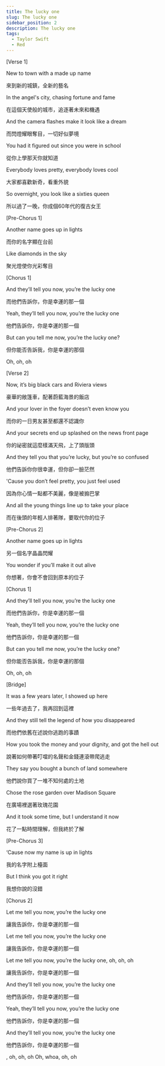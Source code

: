 ```yaml
---
title: The lucky one
slug: The lucky one
sidebar_position: 2
description: The lucky one
tags:
  - Taylor Swift
  - Red
---
```


[Verse 1]

New to town with a made up name

來到新的城鎮，全新的藝名

In the angel's city, chasing fortune and fame

在這個天使般的城市，追逐著未來和機遇

And the camera flashes make it look like a dream

而閃燈耀眼奪目，一切好似夢境

You had it figured out since you were in school

從你上學那天你就知道

Everybody loves pretty, everybody loves cool

大家都喜歡新奇，看重外貌

So overnight, you look like a sixties queen

所以過了一晚，你成個60年代的復古女王

[Pre-Chorus 1]

Another name goes up in lights

而你的名字顯在台前

Like diamonds in the sky

聚光燈使你光彩奪目

[Chorus 1]

And they’ll tell you now, you’re the lucky one

而他們告訴你，你是幸運的那一個

Yeah, they’ll tell you now, you’re the lucky one

他們告訴你，你是幸運的那一個

But can you tell me now, you’re the lucky one?

但你能否告訴我，你是幸運的那個

Oh, oh, oh

[Verse 2]

Now, it’s big black cars and Riviera views

豪華的敞篷車，配著蔚藍海景的飯店

And your lover in the foyer doesn’t even know you

而你的一日男友甚至都還不認識你

And your secrets end up splashed on the news front page

你的祕密就這麼樣滿天飛，上了頭版頭

And they tell you that you’re lucky, but you’re so confused

他們告訴你你很幸運，但你卻一臉茫然

'Cause you don’t feel pretty, you just feel used

因為你心情一點都不美麗，像是被搧巴掌

And all the young things line up to take your place

而在後頭的年輕人排著隊，要取代你的位子

[Pre-Chorus 2]

Another name goes up in lights

另一個名字晶晶閃耀

You wonder if you’ll make it out alive

你想著，你會不會回到原本的位子

[Chorus 1]

And they’ll tell you now, you’re the lucky one

而他們告訴你，你是幸運的那一個

Yeah, they’ll tell you now, you’re the lucky one

他們告訴你，你是幸運的那一個

But can you tell me now, you’re the lucky one?

但你能否告訴我，你是幸運的那個

Oh, oh, oh

[Bridge]

It was a few years later, I showed up here

一些年過去了，我再回到這裡

And they still tell the legend of how you disappeared

而他們依舊在述說你逃跑的事蹟

How you took the money and your dignity, and got the hell out

說著如何帶著叮噹的名聲和金錢連滾帶爬逃走

They say you bought a bunch of land somewhere

他們說你買了一堆不知何處的土地

Chose the rose garden over Madison Square

在廣場裡選著玫瑰花園

And it took some time, but I understand it now

花了一點時間理解，但我終於了解

[Pre-Chorus 3]

‘Cause now my name is up in lights

我的名字附上檯面

But I think you got it right

我想你說的沒錯

[Chorus 2]

Let me tell you now, you’re the lucky one

讓我告訴你，你是幸運的那一個

Let me tell you now, you’re the lucky one

讓我告訴你，你是幸運的那一個

Let me tell you now, you’re the lucky one, oh, oh, oh

讓我告訴你，你是幸運的那一個

And they’ll tell you now, you’re the lucky one

他們告訴你，你是幸運的那一個

Yeah, they’ll tell you now, you’re the lucky one

他們告訴你，你是幸運的那一個

And they’ll tell you now, you’re the lucky one

他們告訴你，你是幸運的那一個

, oh, oh, oh Oh, whoa, oh, oh